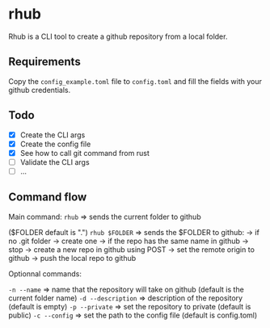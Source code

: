 # rhub

Rhub is a CLI tool to create a github repository from a local folder.


## Requirements

Copy the `config_example.toml` file to `config.toml` and fill the fields with your github credentials.


## Todo

- [x] Create the CLI args
- [x] Create the config file
- [x] See how to call git command from rust
- [ ] Validate the CLI args
- [ ] ... 

## Command flow

Main command: `rhub` => sends the current folder to github

($FOLDER default is ".")
`rhub $FOLDER` => sends the $FOLDER to github:
    -> if no .git folder
        -> create one
    -> if the repo has the same name in github
        -> stop
    -> create a new repo in github using POST
    -> set the remote origin to github 
    -> push the local repo to github


Optionnal commands:

`-n --name` => name that the repository will take on github (default is the current folder name)
`-d --description` => description of the repository (default is empty)
`-p --private` => set the repository to private (default is public)
`-c --config` => set the path to the config file (default is config.toml)
